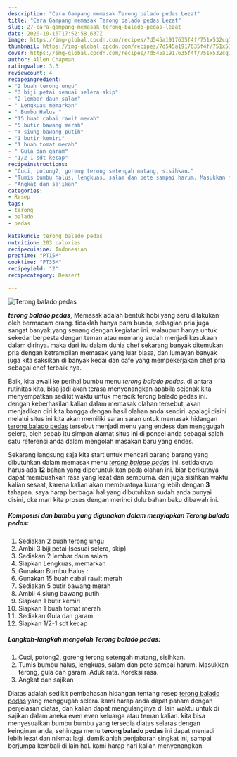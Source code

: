 ```yaml
---
description: "Cara Gampang memasak Terong balado pedas Lezat"
title: "Cara Gampang memasak Terong balado pedas Lezat"
slug: 27-cara-gampang-memasak-terong-balado-pedas-lezat
date: 2020-10-15T17:52:58.637Z
image: https://img-global.cpcdn.com/recipes/7d545a1917635f4f/751x532cq70/terong-balado-pedas-foto-resep-utama.jpg
thumbnail: https://img-global.cpcdn.com/recipes/7d545a1917635f4f/751x532cq70/terong-balado-pedas-foto-resep-utama.jpg
cover: https://img-global.cpcdn.com/recipes/7d545a1917635f4f/751x532cq70/terong-balado-pedas-foto-resep-utama.jpg
author: Allen Chapman
ratingvalue: 3.5
reviewcount: 4
recipeingredient:
- "2 buah terong ungu"
- "3 biji petai sesuai selera skip"
- "2 lembar daun salam"
- " Lengkuas memarkan"
- " Bumbu Halus "
- "15 buah cabai rawit merah"
- "5 butir bawang merah"
- "4 siung bawang putih"
- "1 butir kemiri"
- "1 buah tomat merah"
- " Gula dan garam"
- "1/2-1 sdt kecap"
recipeinstructions:
- "Cuci, potong2, goreng terong setengah matang, sisihkan."
- "Tumis bumbu halus, lengkuas, salam dan pete sampai harum. Masukkan terong, gula dan garam. Aduk rata. Koreksi rasa."
- "Angkat dan sajikan"
categories:
- Resep
tags:
- terong
- balado
- pedas

katakunci: terong balado pedas 
nutrition: 203 calories
recipecuisine: Indonesian
preptime: "PT15M"
cooktime: "PT35M"
recipeyield: "2"
recipecategory: Dessert

---
```



![Terong balado pedas](https://img-global.cpcdn.com/recipes/7d545a1917635f4f/751x532cq70/terong-balado-pedas-foto-resep-utama.jpg)

<b><i>terong balado pedas</i></b>, Memasak adalah bentuk hobi yang seru dilakukan oleh bermacam orang. tidaklah hanya para bunda, sebagian pria juga sangat banyak yang senang dengan kegiatan ini. walaupun hanya untuk sekedar berpesta dengan teman atau memang sudah menjadi kesukaan dalam dirinya. maka dari itu dalam dunia chef sekarang banyak ditemukan pria dengan ketrampilan memasak yang luar biasa, dan lumayan banyak juga kita saksikan di banyak kedai dan cafe yang mempekerjakan chef pria sebagai chef terbaik nya.

Baik, kita awali ke perihal bumbu menu <i>terong balado pedas</i>. di antara rutinitas kita, bisa jadi akan terasa menyenangkan apabila sejenak kita menyempatkan sedikit waktu untuk meracik terong balado pedas ini. dengan keberhasilan kalian dalam memasak olahan tersebut, akan menjadikan diri kita bangga dengan hasil olahan anda sendiri. apalagi disini melalui situs ini kita akan memiliki saran saran untuk memasak hidangan <u>terong balado pedas</u> tersebut menjadi menu yang endess dan menggugah selera, oleh sebab itu simpan alamat situs ini di ponsel anda sebagai salah satu referensi anda dalam mengolah masakan baru yang endes.




Sekarang langsung saja kita start untuk mencari barang barang yang dibutuhkan dalam memasak menu <u><i>terong balado pedas</i></u> ini. setidaknya harus ada <b>12</b> bahan yang diperuntuk kan pada olahan ini. biar berikutnya dapat membuahkan rasa yang lezat dan sempurna. dan juga sisihkan waktu kalian sesaat, karena kalian akan membuatnya kurang lebih dengan <b>3</b> tahapan. saya harap berbagai hal yang dibutuhkan sudah anda punyai disini, oke mari kita proses dengan merinci dulu bahan baku dibawah ini.

<!--inarticleads1-->

##### Komposisi dan bumbu yang digunakan dalam menyiapkan Terong balado pedas:

1. Sediakan 2 buah terong ungu
1. Ambil 3 biji petai (sesuai selera, skip)
1. Sediakan 2 lembar daun salam
1. Siapkan  Lengkuas, memarkan
1. Gunakan  Bumbu Halus ::
1. Gunakan 15 buah cabai rawit merah
1. Sediakan 5 butir bawang merah
1. Ambil 4 siung bawang putih
1. Siapkan 1 butir kemiri
1. Siapkan 1 buah tomat merah
1. Sediakan  Gula dan garam
1. Siapkan 1/2-1 sdt kecap




<!--inarticleads2-->

##### Langkah-langkah mengolah Terong balado pedas:

1. Cuci, potong2, goreng terong setengah matang, sisihkan.
1. Tumis bumbu halus, lengkuas, salam dan pete sampai harum. Masukkan terong, gula dan garam. Aduk rata. Koreksi rasa.
1. Angkat dan sajikan




Diatas adalah sedikit pembahasan hidangan tentang resep <u>terong balado pedas</u> yang menggugah selera. kami harap anda dapat paham dengan penjelasan diatas, dan kalian dapat mengulanginya di lain waktu untuk di sajikan dalam aneka even even keluarga atau teman kalian. kita bisa menyesuaikan bumbu bumbu yang tersedia diatas selaras dengan keinginan anda, sehingga menu <b>terong balado pedas</b> ini dapat menjadi lebih lezat dan nikmat lagi. demikianlah penjabaran singkat ini, sampai berjumpa kembali di lain hal. kami harap hari kalian menyenangkan.
